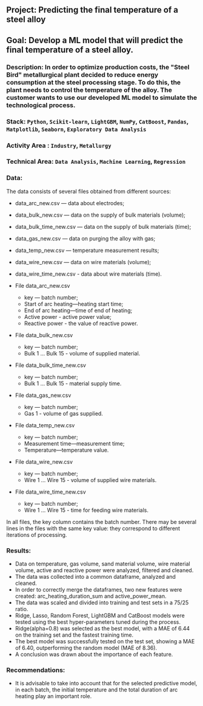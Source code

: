 ## Project: Predicting the final temperature of a steel alloy
## Goal: Develop a ML model that will predict the final temperature of a steel alloy.
### Description: In order to optimize production costs, the "Steel Bird" metallurgical plant decided to reduce energy consumption at the steel processing stage. To do this, the plant needs to control the temperature of the alloy. The customer wants to use our developed ML model to simulate the technological process.
### Stack: `Python`, `Scikit-learn`, `LightGBM`, `NumPy`, `CatBoost`, `Pandas`, `Matplotlib`, `Seaborn`, `Exploratory Data Analysis`
### Activity Area : `Industry`, `Metallurgy`
### Technical Area: `Data Analysis`, `Machine Learning`, `Regression`
### Data:
The data consists of several files obtained from different sources:
- data_arc_new.csv — data about electrodes;
- data_bulk_new.csv — data on the supply of bulk materials (volume);
- data_bulk_time_new.csv — data on the supply of bulk materials (time);
- data_gas_new.csv — data on purging the alloy with gas;
- data_temp_new.csv — temperature measurement results;
- data_wire_new.csv — data on wire materials (volume);
- data_wire_time_new.csv - data about wire materials (time).
- File data_arc_new.csv
  - key — batch number;
  - Start of arc heating—heating start time;
  - End of arc heating—time of end of heating;
  - Active power - active power value;
  - Reactive power - the value of reactive power.
- File data_bulk_new.csv
  - key — batch number;
  - Bulk 1 ... Bulk 15 - volume of supplied material.
- File data_bulk_time_new.csv
    
  - key — batch number;
  - Bulk 1 ... Bulk 15 - material supply time.
- File data_gas_new.csv
  - key — batch number;
  - Gas 1 - volume of gas supplied.
- File data_temp_new.csv
  - key — batch number;
  - Measurement time—measurement time;
  - Temperature—temperature value.
- File data_wire_new.csv
  - key — batch number;
  - Wire 1 ... Wire 15 - volume of supplied wire materials.
- File data_wire_time_new.csv
  - key — batch number;
  - Wire 1 ... Wire 15 - time for feeding wire materials.
  
In all files, the key column contains the batch number. There may be several lines in the files with the same key value: they correspond to different iterations of processing.
### Results:
- Data on temperature, gas volume, sand material volume, wire material volume, active and reactive power were analyzed, filtered and cleaned.
- The data was collected into a common dataframe, analyzed and cleaned.
- In order to correctly merge the dataframes, two new features were created: arc_heating_duration_sum and active_power_mean.
- The data was scaled and divided into training and test sets in a 75/25 ratio.
- Ridge, Lasso, Random Forest, LightGBM and CatBoost models were tested using the best hyper-parameters tuned during the process.
- Ridge(alpha=0.8) was selected as the best model, with a MAE of 6.44 on the training set and the fastest training time.
- The best model was successfully tested on the test set, showing a MAE of 6.40, outperforming the random model (MAE of 8.36).
- A conclusion was drawn about the importance of each feature.
### Recommendations:
- It is advisable to take into account that for the selected predictive model, in each batch, the initial temperature and the total duration of arc heating play an important role.
